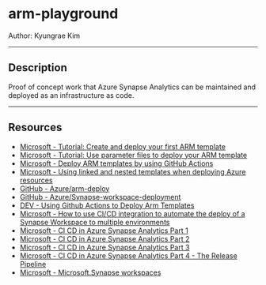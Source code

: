 # arm-playground

Author: Kyungrae Kim

---

## Description

Proof of concept work that Azure Synapse Analytics can be maintained and deployed as an infrastructure as code.

---

## Resources

* [Microsoft - Tutorial: Create and deploy your first ARM template](https://docs.microsoft.com/en-us/azure/azure-resource-manager/templates/template-tutorial-create-first-template?tabs=azure-powershell)
* [Microsoft - Tutorial: Use parameter files to deploy your ARM template](https://docs.microsoft.com/en-us/azure/azure-resource-manager/templates/template-tutorial-use-parameter-file?tabs=azure-powershell)
* [Microsoft - Deploy ARM templates by using GitHub Actions](https://docs.microsoft.com/en-us/azure/azure-resource-manager/templates/deploy-github-actions)
* [Microsoft - Using linked and nested templates when deploying Azure resources](https://docs.microsoft.com/en-us/azure/azure-resource-manager/templates/linked-templates?tabs=azure-powershell)
* [GitHub - Azure/arm-deploy](https://github.com/Azure/arm-deploy)
* [GitHub - Azure/Synapse-workspace-deployment](https://github.com/Azure/Synapse-workspace-deployment)
* [DEV - Using Github Actions to Deploy Arm Templates](https://dev.to/raisingcode/using-github-actions-to-deploy-arm-templates-544m)
* [Microsoft - How to use CI/CD integration to automate the deploy of a Synapse Workspace to multiple environments](https://techcommunity.microsoft.com/t5/azure-synapse-analytics/how-to-use-ci-cd-integration-to-automate-the-deploy-of-a-synapse/ba-p/2248060)
* [Microsoft - CI CD in Azure Synapse Analytics Part 1](https://techcommunity.microsoft.com/t5/data-architecture-blog/ci-cd-in-azure-synapse-analytics-part-1/ba-p/1964172)
* [Microsoft - CI CD in Azure Synapse Analytics Part 2](https://techcommunity.microsoft.com/t5/data-architecture-blog/ci-cd-in-azure-synapse-analytics-part-2/ba-p/1991060)
* [Microsoft - CI CD in Azure Synapse Analytics Part 3](https://techcommunity.microsoft.com/t5/data-architecture-blog/ci-cd-in-azure-synapse-analytics-part-3/ba-p/1993201)
* [Microsoft - CI CD in Azure Synapse Analytics Part 4 - The Release Pipeline](https://techcommunity.microsoft.com/t5/data-architecture-blog/ci-cd-in-azure-synapse-analytics-part-4-the-release-pipeline/ba-p/2034434)
* [Microsoft - Microsoft.Synapse workspaces](https://docs.microsoft.com/en-us/azure/templates/microsoft.synapse/workspaces?tabs=json)